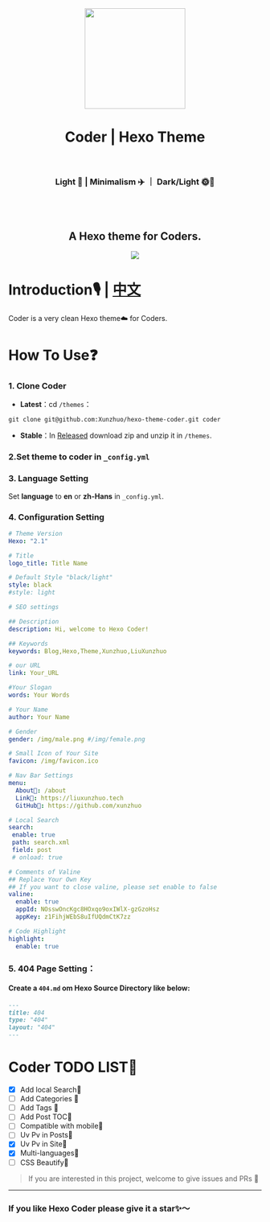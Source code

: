 <div align = "center">
  <img src="https://picreso.oss-cn-beijing.aliyuncs.com/boycoder.png" width="200px" />
  <h1> Coder | Hexo Theme</h1>
  <br>
  <h3> Light 🌲 | Minimalism ✈️ ｜ Dark/Light 🌞🌛</h3>
  <br>
  <br>
  <h2>A Hexo theme for Coders.</h2>
  <img src="https://github.com/xunzhuo/hexo-theme-coder/raw/master/source/doc/hexocoder.png" />
</div>


# Introduction🎙️ | [中文](README-zh.md)

Coder is a very clean Hexo theme☁️ for Coders.

# How To Use❓

### 1. Clone Coder

+ **Latest**：cd `/themes`：

``` shell
git clone git@github.com:Xunzhuo/hexo-theme-coder.git coder
```

+ **Stable**：In [Released](https://github.com/Xunzhuo/hexo-theme-coder/releases/tag/2.0) download zip and unzip it in `/themes`.

### 2.Set **theme** to **coder** in `_config.yml`

### 3. Language Setting

Set **language** to **en** or **zh-Hans** in `_config.yml`.


### 4. Configuration Setting

````yaml
# Theme Version
Hexo: "2.1"

# Title
logo_title: Title Name

# Default Style "black/light"
style: black
#style: light

# SEO settings

## Description
description: Hi, welcome to Hexo Coder!

## Keywords
keywords: Blog,Hexo,Theme,Xunzhuo,LiuXunzhuo

# our URL
link: Your_URL

#Your Slogan
words: Your Words

# Your Name
author: Your Name

# Gender
gender: /img/male.png #/img/female.png

# Small Icon of Your Site
favicon: /img/favicon.ico

# Nav Bar Settings
menu:
  About👀: /about
  Link🎉: https://liuxunzhuo.tech
  GitHub🐒: https://github.com/xunzhuo

# Local Search
search:
 enable: true
 path: search.xml
 field: post
 # onload: true

# Comments of Valine
## Replace Your Own Key
## If you want to close valine, please set enable to false 
valine:
  enable: true
  appId: NOsswOncKgc8HOxqo9oxIWlX-gzGzoHsz
  appKey: z1FihjWEbS8uIfUQdmCtK7zz

# Code Highlight
highlight:
  enable: true
````

### 5. 404 Page Setting：

#### Create a `404.md` om Hexo Source Directory like below:

``` markdown
---
title: 404
type: "404"
layout: "404"
---
```

# Coder TODO LIST🌟

- [x] Add local Search🌲
- [ ] Add Categories 🌲
- [ ] Add Tags 🌲
- [ ] Add Post TOC🌲
- [ ] Compatible with mobile🌲
- [ ] Uv Pv in Posts🌲
- [x] Uv Pv in Site🌲
- [x] Multi-languages🌲
- [ ] CSS Beautify🌲

> If you are interested in this project, welcome to give issues and PRs 🤝

---

### If you like Hexo Coder please give it a star✨～

